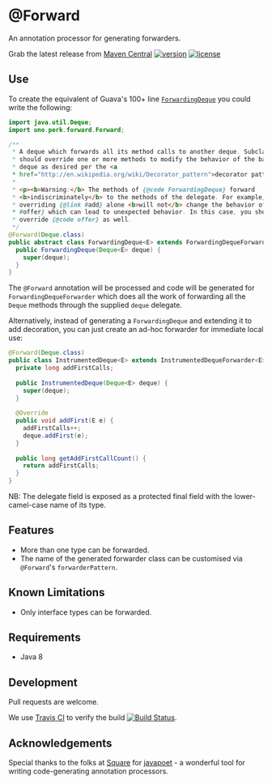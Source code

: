 # @Forward

An annotation processor for generating forwarders.

Grab the latest release from [Maven Central](http://search.maven.org/#search%7Cga%7C1%7Cg%3A%22uno.perk%22%20AND%20a%3A%22forward%22)
[![version](https://img.shields.io/maven-central/v/uno.perk/forward.svg)](http://search.maven.org/#search%7Cga%7C1%7Cg%3A%22uno.perk%22%20AND%20a%3A%22forward%22)
[![license](https://img.shields.io/github/license/perkuno/forward.svg)](https://github.com/perkuno/forward/blob/master/LICENSE)

## Use

To create the equivalent of Guava's 100+ line
[`ForwardingDeque`](https://github.com/google/guava/blob/v18.0/guava/src/com/google/common/collect/ForwardingDeque.java)
you could write the following:
```java
import java.util.Deque;
import uno.perk.forward.Forward;

/**
 * A deque which forwards all its method calls to another deque. Subclasses
 * should override one or more methods to modify the behavior of the backing
 * deque as desired per the <a
 * href="http://en.wikipedia.org/wiki/Decorator_pattern">decorator pattern</a>.
 *
 * <p><b>Warning:</b> The methods of {@code ForwardingDeque} forward
 * <b>indiscriminately</b> to the methods of the delegate. For example,
 * overriding {@link #add} alone <b>will not</b> change the behavior of {@link
 * #offer} which can lead to unexpected behavior. In this case, you should
 * override {@code offer} as well.
 */
@Forward(Deque.class)
public abstract class ForwardingDeque<E> extends ForwardingDequeForwarder<E> {
  public ForwardingDeque(Deque<E> deque) {
    super(deque);
  }
}
```

The `@Forward` annotation will be processed and code will be generated for
`ForwardingDequeForwarder` which does all the work of forwarding all the `Deque` methods through 
the supplied `deque` delegate.

Alternatively, instead of generating a `ForwardingDeque` and extending it to add decoration, you
can just create an ad-hoc forwarder for immediate local use:
```java
@Forward(Deque.class)
public class InstrumentedDeque<E> extends InstrumentedDequeForwarder<E> {
  private long addFirstCalls;
  
  public InstrumentedDeque(Deque<E> deque) {
    super(deque);
  }
  
  @Override
  public void addFirst(E e) {
    addFirstCalls++;
    deque.addFirst(e);
  }
  
  public long getAddFirstCallCount() {
    return addFirstCalls;
  }
}
```

NB: The delegate field is exposed as a protected final field with the lower-camel-case name of its
type.

## Features

+ More than one type can be forwarded.
+ The name of the generated forwarder class can be customised via `@Forward`'s `forwarderPattern`.

## Known Limitations

+ Only interface types can be forwarded.

## Requirements

+ Java 8

## Development

Pull requests are welcome.

We use [Travis CI](https://travis-ci.org) to verify the build
[![Build Status](https://travis-ci.org/perkuno/forward.svg?branch=master)](https://travis-ci.org/perkuno/forward).

## Acknowledgements

Special thanks to the folks at [Square](https://squareup.com/) for
[javapoet](https://github.com/square/javapoet) - a wonderful tool for writing code-generating
annotation processors.
